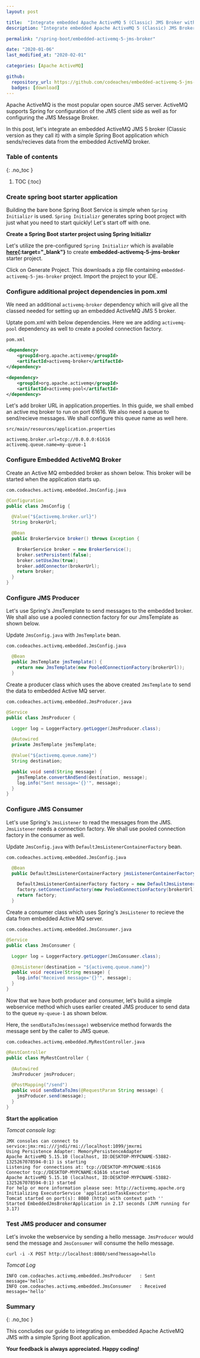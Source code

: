 ```yaml
---
layout: post

title:  "Integrate embedded Apache ActiveMQ 5 (Classic) JMS Broker with Spring Boot application"
description: "Integrate embedded Apache ActiveMQ 5 (Classic) JMS Broker with Spring Boot application"

permalink: "/spring-boot/embedded-activemq-5-jms-broker"

date: "2020-01-06"
last_modified_at: "2020-02-01"

categories: [Apache ActiveMQ]

github:
  repository_url: https://github.com/codeaches/embedded-activemq-5-jms-broker
  badges: [download]
---
```


Apache ActiveMQ is the most popular open source JMS server. ActiveMQ supports Spring for configuration of the JMS client side as well as for configuring the JMS Message Broker.

In this post, let's integrate an embedded ActiveMQ JMS 5 broker (Classic version as they call it) with a simple Spring Boot application which sends/recieves data from the embedded ActiveMQ broker.<!-- excerpt end -->

### **Table of contents**
{: .no_toc }

1. TOC
{:toc}

### **Create spring boot starter application**

Building the bare bone Spring Boot Service is simple when `Spring Initializr` is used. `Spring Initializr` generates spring boot project with just what you need to start quickly! Let's start off with one.

**Create a Spring Boot starter project using Spring Initializr**

Let's utilize the pre-configured `Spring Initializr` which is available **[here](https://start.spring.io/#!type=maven-project&language=java&platformVersion=2.2.4.RELEASE&packaging=jar&jvmVersion=13&groupId=com.codeaches&artifactId=embedded-activemq-5-jms-broker&name=embedded-activemq-5-jms-broker&description=demo%20project%20for%20spring%20boot&packageName=com.codeaches.activmq.embedded&dependencies=web,activemq){:target="_blank"}** to create **embedded-activemq-5-jms-broker** starter project.

Click on Generate Project. This downloads a zip file containing `embedded-activemq-5-jms-broker` project. Import the project to your IDE.

### **Configure additional project dependencies in pom.xml**

We need an additional `activemq-broker` dependency which will give all the classed needed for setting up an embedded ActiveMQ JMS 5 broker.

Uptate pom.xml with below dependencies. Here we are adding `activemq-pool` dependency as well to create a pooled connection factory.

`pom.xml`

```xml
<dependency>
	<groupId>org.apache.activemq</groupId>
	<artifactId>activemq-broker</artifactId>
</dependency>

<dependency>
	<groupId>org.apache.activemq</groupId>
	<artifactId>activemq-pool</artifactId>
</dependency>
```

Let's add broker URL in application.properties. In this guide, we shall embed an active mq broker to run on port 61616. 
We also need a queue to send/recieve messages. We shall configure this queue name as well here.


`src/main/resources/application.properties`

```properties
activemq.broker.url=tcp://0.0.0.0:61616
activemq.queue.name=my-queue-1
```

### **Configure Embedded ActiveMQ Broker**

Create an Active MQ embedded broker as shown below. This broker will be started when the application starts up.

`com.codeaches.activmq.embedded.JmsConfig.java`

```java
@Configuration
public class JmsConfig {

  @Value("${activemq.broker.url}")
  String brokerUrl;

  @Bean
  public BrokerService broker() throws Exception {

    BrokerService broker = new BrokerService();
    broker.setPersistent(false);
    broker.setUseJmx(true);
    broker.addConnector(brokerUrl);
    return broker;
  }
}
```

### **Configure JMS Producer**

Let's use Spring's JmsTemplate to send messages to the embedded broker. We shall also use a pooled connection factory for our JmsTemplate as shown below.

Update `JmsConfig.java` with `JmsTemplate` bean.

`com.codeaches.activmq.embedded.JmsConfig.java`

```java
  @Bean
  public JmsTemplate jmsTemplate() {
    return new JmsTemplate(new PooledConnectionFactory(brokerUrl));
  }
```

Create a producer class which uses the above created `JmsTemplate`  to send the data to embedded Active MQ server.

`com.codeaches.activmq.embedded.JmsProducer.java`

```java
@Service
public class JmsProducer {

  Logger log = LoggerFactory.getLogger(JmsProducer.class);

  @Autowired
  private JmsTemplate jmsTemplate;

  @Value("${activemq.queue.name}")
  String destination;

  public void send(String message) {
    jmsTemplate.convertAndSend(destination, message);
    log.info("Sent message='{}'", message);
  }
}
```

### **Configure JMS Consumer**

Let's use Spring's `JmsListener` to read the messages from the JMS. `JmsListener` needs a connection factory. We shall use pooled connection factory in the consumer as well.

Update `JmsConfig.java` with `DefaultJmsListenerContainerFactory` bean.

`com.codeaches.activmq.embedded.JmsConfig.java`

```java
  @Bean
  public DefaultJmsListenerContainerFactory jmsListenerContainerFactory() {

    DefaultJmsListenerContainerFactory factory = new DefaultJmsListenerContainerFactory();
    factory.setConnectionFactory(new PooledConnectionFactory(brokerUrl));
    return factory;
  }
```

Create a consumer class which uses Spring's `JmsListener` to recieve the data from embedded Active MQ server.

`com.codeaches.activmq.embedded.JmsConsumer.java`

```java
@Service
public class JmsConsumer {

  Logger log = LoggerFactory.getLogger(JmsConsumer.class);

  @JmsListener(destination = "${activemq.queue.name}")
  public void receive(String message) {
    log.info("Received message='{}'", message);
  }
}
```

Now that we have both producer and consumer, let's build a simple webservice method which uses earlier created JMS producer to send data to the queue `my-queue-1` as shown below. 

Here, the `sendDataToJms(message)` webservice method forwards the message sent by the caller to JMS queue. 

`com.codeaches.activmq.embedded.MyRestController.java`

```java
@RestController
public class MyRestController {

  @Autowired
  JmsProducer jmsProducer;

  @PostMapping("/send")
  public void sendDataToJms(@RequestParam String message) {
    jmsProducer.send(message);
  }
}
```

**Start the application**

*Tomcat console log:*

```
JMX consoles can connect to service:jmx:rmi:///jndi/rmi://localhost:1099/jmxrmi
Using Persistence Adapter: MemoryPersistenceAdapter
Apache ActiveMQ 5.15.10 (localhost, ID:DESKTOP-MYPCNAME-53882-1325267078594-0:1) is starting
Listening for connections at: tcp://DESKTOP-MYPCNAME:61616
Connector tcp://DESKTOP-MYPCNAME:61616 started
Apache ActiveMQ 5.15.10 (localhost, ID:DESKTOP-MYPCNAME-53882-1325267078594-0:1) started
For help or more information please see: http://activemq.apache.org
Initializing ExecutorService 'applicationTaskExecutor'
Tomcat started on port(s): 8080 (http) with context path ''
Started EmbeddedJmsBrokerApplication in 2.17 seconds (JVM running for 3.17)
```

### **Test JMS producer and consumer**

Let's invoke the webservice by sending a hello message. `JmsProducer` would send the message and `JmsConsumer` will consume the hello message.

```
curl -i -X POST http://localhost:8080/send?message=hello
```

*Tomcat Log*

```log
INFO com.codeaches.activmq.embedded.JmsProducer   : Sent message='hello'
INFO com.codeaches.activmq.embedded.JmsConsumer   : Received message='hello'
```

### **Summary**
{: .no_toc }

This concludes our guide to integrating an embedded Apache ActiveMQ JMS with a simple Spring Boot application.

**Your feedback is always appreciated. Happy coding!**
